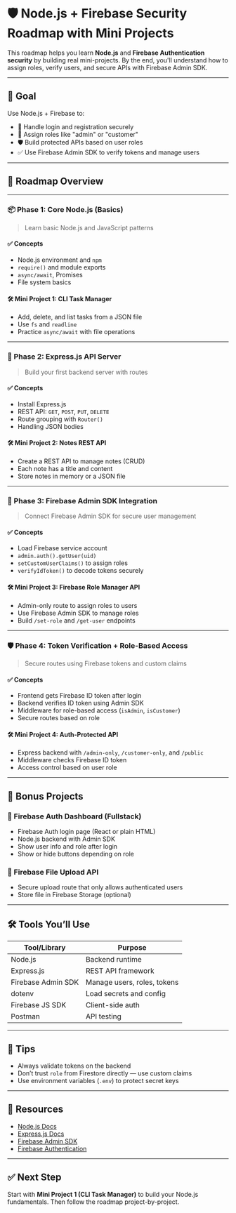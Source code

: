 # 🛡️ Node.js + Firebase Security Roadmap with Mini Projects

This roadmap helps you learn **Node.js** and **Firebase Authentication security** by building real mini-projects. By the end, you'll understand how to assign roles, verify users, and secure APIs with Firebase Admin SDK.

---

## 🎯 Goal

Use Node.js + Firebase to:

- 🔐 Handle login and registration securely
- 👥 Assign roles like "admin" or "customer"
- 🛡️ Build protected APIs based on user roles
- ✅ Use Firebase Admin SDK to verify tokens and manage users

---

## 🧭 Roadmap Overview

---

### 📦 Phase 1: Core Node.js (Basics)

> Learn basic Node.js and JavaScript patterns

#### ✅ Concepts

- Node.js environment and `npm`
- `require()` and module exports
- `async/await`, Promises
- File system basics

#### 🛠️ Mini Project 1: CLI Task Manager

- Add, delete, and list tasks from a JSON file
- Use `fs` and `readline`
- Practice `async/await` with file operations

---

### 🧩 Phase 2: Express.js API Server

> Build your first backend server with routes

#### ✅ Concepts

- Install Express.js
- REST API: `GET`, `POST`, `PUT`, `DELETE`
- Route grouping with `Router()`
- Handling JSON bodies

#### 🛠️ Mini Project 2: Notes REST API

- Create a REST API to manage notes (CRUD)
- Each note has a title and content
- Store notes in memory or a JSON file

---

### 🔐 Phase 3: Firebase Admin SDK Integration

> Connect Firebase Admin SDK for secure user management

#### ✅ Concepts

- Load Firebase service account
- `admin.auth().getUser(uid)`
- `setCustomUserClaims()` to assign roles
- `verifyIdToken()` to decode tokens securely

#### 🛠️ Mini Project 3: Firebase Role Manager API

- Admin-only route to assign roles to users
- Use Firebase Admin SDK to manage roles
- Build `/set-role` and `/get-user` endpoints

---

### 🛡️ Phase 4: Token Verification + Role-Based Access

> Secure routes using Firebase tokens and custom claims

#### ✅ Concepts

- Frontend gets Firebase ID token after login
- Backend verifies ID token using Admin SDK
- Middleware for role-based access (`isAdmin`, `isCustomer`)
- Secure routes based on role

#### 🛠️ Mini Project 4: Auth-Protected API

- Express backend with `/admin-only`, `/customer-only`, and `/public`
- Middleware checks Firebase ID token
- Access control based on user role

---

## 🧪 Bonus Projects

### 🔐 Firebase Auth Dashboard (Fullstack)

- Firebase Auth login page (React or plain HTML)
- Node.js backend with Admin SDK
- Show user info and role after login
- Show or hide buttons depending on role

### 🧰 Firebase File Upload API

- Secure upload route that only allows authenticated users
- Store file in Firebase Storage (optional)

---

## 🛠️ Tools You’ll Use

| Tool/Library       | Purpose                     |
| ------------------ | --------------------------- |
| Node.js            | Backend runtime             |
| Express.js         | REST API framework          |
| Firebase Admin SDK | Manage users, roles, tokens |
| dotenv             | Load secrets and config     |
| Firebase JS SDK    | Client-side auth            |
| Postman            | API testing                 |

---

## 🧠 Tips

- Always validate tokens on the backend
- Don’t trust `role` from Firestore directly — use custom claims
- Use environment variables (`.env`) to protect secret keys

---

## 🔗 Resources

- [Node.js Docs](https://nodejs.org/en/docs)
- [Express.js Docs](https://expressjs.com/)
- [Firebase Admin SDK](https://firebase.google.com/docs/admin/setup)
- [Firebase Authentication](https://firebase.google.com/docs/auth)

---

## ✅ Next Step

Start with **Mini Project 1 (CLI Task Manager)** to build your Node.js fundamentals. Then follow the roadmap project-by-project.
